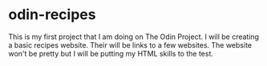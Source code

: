 # odin-recipes
This is my first project that I am doing on The Odin Project. I will be creating a basic recipes website. Their will be links to a few websites. The website won't be pretty but I will be putting my HTML skills to the test.  